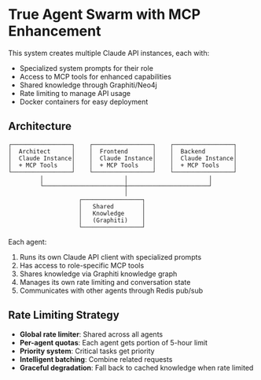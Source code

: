 # True Agent Swarm with MCP Enhancement

This system creates multiple Claude API instances, each with:
- Specialized system prompts for their role
- Access to MCP tools for enhanced capabilities
- Shared knowledge through Graphiti/Neo4j
- Rate limiting to manage API usage
- Docker containers for easy deployment

## Architecture

```
┌─────────────────┐    ┌─────────────────┐    ┌─────────────────┐
│  Architect      │    │  Frontend       │    │  Backend        │
│  Claude Instance│    │  Claude Instance│    │  Claude Instance│
│  + MCP Tools    │    │  + MCP Tools    │    │  + MCP Tools    │
└─────────────────┘    └─────────────────┘    └─────────────────┘
         │                       │                       │
         └───────────────────────┼───────────────────────┘
                                 │
                    ┌─────────────────┐
                    │   Shared        │
                    │   Knowledge     │
                    │   (Graphiti)    │
                    └─────────────────┘
```

Each agent:
1. Runs its own Claude API client with specialized prompts
2. Has access to role-specific MCP tools
3. Shares knowledge via Graphiti knowledge graph
4. Manages its own rate limiting and conversation state
5. Communicates with other agents through Redis pub/sub

## Rate Limiting Strategy

- **Global rate limiter**: Shared across all agents
- **Per-agent quotas**: Each agent gets portion of 5-hour limit
- **Priority system**: Critical tasks get priority
- **Intelligent batching**: Combine related requests
- **Graceful degradation**: Fall back to cached knowledge when rate limited
